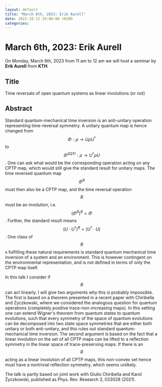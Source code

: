 ```yaml
---
layout: default
title: "March 6th, 2023: Erik Aurell"
date: 2022-10-12 19:00:00 +0200
categories:
---
```


# March 6th, 2023: Erik Aurell

On Monday, March 6th, 2023 from 11 am to 12 am we will host a seminar by **Erik Aurell** from **KTH**. 

## Title

Time reversals of open quantum systems as linear involutions (or not)

## Abstract 

Standard quantum-mechanical time inversion is an anti-unitary operation representing time-reversal symmetry. A unitary quantum map is hence changed from $$ \Phi: \rho\to U\rho U^{\dagger} $$ to $$ \Phi^{SQTI}: \rho\to U^{\dagger}\rho U $$. One can ask what would be the corresponding operation acting on any CPTP map, which would still give the standard result for unitary maps. The time reversed quantum map $$ \Phi^R $$ must then also be a CPTP map, and the time reversal operation $$ R $$ must be an involution, i.e. $$ \left(\Phi^R\right)^R=\Phi $$. Further, the standard result means $$ \left(U \cdot U^{\dagger}\right)^R=\left(U^{\dagger} \cdot U\right) $$. One class of $$ R $$s fulfilling these natural requirements is standard quantum mechanical time inversion of a system and an environment. This is however contingent on the environmental representation, and is not defined in terms of only the CPTP map itself.

In this talk I consider if $$ R $$ can act linearly. I will give two arguments why this is probably impossible. The first is based on a theorem presented in a recent paper with Chiribella and Zyczkowski, where we considered the analogous question for quantum operations (completely positive trace-non-increasing maps). In this setting one can extend Wigner's theorem from quantum states to quantum evolutions, such that every symmetry of the space of quantum evolutions can be decomposed into two state space symmetries that are either both unitary or both anti-unitary, and this rules out standard quantum-mechanical time inversion. The second argument is based on the fact that a linear involution on the set of all CPTP maps can be lifted to a reflection symmetry in the linear space of trace-preserving maps. If there is an $$ R $$ acting as a linear involution of all CPTP maps, this non-convex set hence must have a nontrivial reflection symmetry, which seems unlikely.

The talk is partly based on joint work with Giulio Chiribella and Karol Życzkowski, published as Phys. Rev. Research 3, 033028 (2021).




